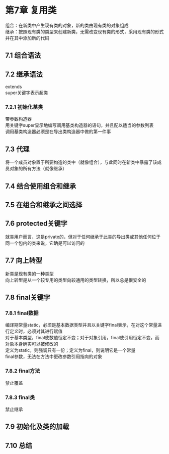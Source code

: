 # 第7章 复用类
组合：在新类中产生现有类的对象，新的类由现有类的对象组成  
继承：按照现有类的类型来创建新类，无需改变现有类的形式，采用现有类的形式并在其中添加新的代码
## 7.1 组合语法
## 7.2 继承语法
extends  
super关键字表示超类
### 7.2.1 初始化基类
带参数构造器  
用关键字super显示地编写调用基类构造器的语句，并且配以适当的参数列表  
调用基类构造器必须是在导出类构造器中做的第一件事  
## 7.3 代理
将一个成员对象置于所要构造的类中（就像组合），与此同时在新类中暴露了该成员对象的所有方法（就像继承）  
## 7.4 结合使用组合和继承
## 7.5 在组合和继承之间选择
## 7.6 protected关键字
就类用户而言，这是private的，但对于任何继承于此类的导出类或其他任何位于同一个包内的类来说，它确是可以访问的  
## 7.7 向上转型
新类是现有类的一种类型  
向上转型是从一个较专用的类型向较通用的类型转换，所以总是很安全的  
## 7.8 final关键字
### 7.8.1 final数据
编译期常量static，必须是基本数据类型并且以关键字final表示，在对这个常量进行定义时，必须对其进行赋值  
对于基本类型，final使数值恒定不变；对于对象引用，final使引用恒定不变，而对象本身确实可以被修改的  
定义为static，则强调只有一份；定义为final，则说明它是一个常量  
final参数，无法在方法中更改参数引用指向的对象  
### 7.8.2 final方法
禁止覆盖  
### 7.8.3 final类
禁止继承
## 7.9 初始化及类的加载
## 7.10 总结

